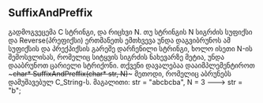 ## SuffixAndPreffix
გადმოგვეცემა C სტრინგი, და რიცხვი N. თუ სტრინგის N სიგრძის სუფიქსი და Reverse(პრეფიქსი) ერთმანეთს ემთხვევა უნდა დაგვიბრუნოს ამ სუფიქსის და პრექპიქსის გარეშე დარჩენილი სტრინგი, ხოლო ისეთი N-ის შემოსვლისას, რომელიც სიტყვის სიგრძის ნახევარზე მეტია, უნდა დააბრუნოთ ცარიელი სტრიქონი. თქვენი დავალებაა დააიმპლემენტიროთ ~~~char* SuffixAndPreffix(char* str, N)~~~ მეთოდი, რომელიც აბრუნებს დამუშავებულ C_String-ს.
მაგალითი: str = "abcbcba", N = 3 ---> str = "b";